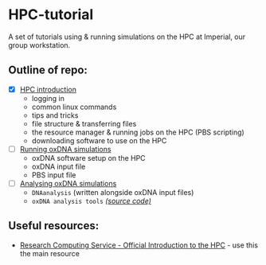 # HPC-tutorial
A set of tutorials using &amp; running simulations on the HPC at Imperial, our group workstation.

## Outline of repo:

- [x] [HPC introduction](https://github.com/softnanolab/hpc-tutorial/tree/main/HPC-intro)
    - logging in
    - common linux commands
    - tips and tricks
    - file structure & transferring files
    - the resource manager & running jobs on the HPC (PBS scripting)
    - downloading software to use on the HPC
- [ ] [Running oxDNA simulations](https://github.com/softnanolab/hpc-tutorial/tree/main/oxDNA-simulation)
    - oxDNA software setup on the HPC
    - oxDNA input file
    - PBS input file
- [ ] [Analysing oxDNA simulations](https://github.com/softnanolab/hpc-tutorial/tree/main/oxDNA-analysis)
    - `DNAanalysis` (written alongside oxDNA input files)
    - `oxDNA analysis tools` *[(source code)](https://github.com/sulcgroup/oxdna_analysis_tools)*

## Useful resources:

- [Research Computing Service - Official Introduction to the HPC](https://imperialcollegelondon.app.box.com/s/kwjxbd5bc87w296wo0m7fdwo9jct5vvs) - use this the main resource


